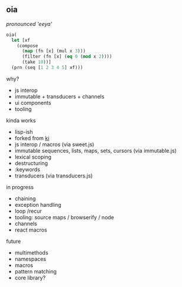 oia
---
*pronounced 'eeya'*
```lisp
oia( 
  let [xf 
    (compose 
      (map (fn [x] (mul x 3))) 
      (filter (fn [x] (eq 0 (mod x 2)))) 
      (take 10))]
  (prn (seq [1 2 3 4 5] xf)))
```

why? 

- js interop
- immutable + transducers + channels 
- ui components
- tooling

kinda works

- lisp-ish
- forked from [ki](http://ki-lang.org)
- js interop / macros (via sweet.js)
- immutable sequences, lists, maps, sets, cursors (via immutable.js)
- lexical scoping
- destructuring 
- :keywords
- transducers (via transducers.js)


in progress 

- chaining 
- exception handling 
- loop /recur
- tooling: source maps / browserify / node 
- channels
- react macros 

future

- multimethods
- namespaces
- macros
- pattern matching 
- core library?

